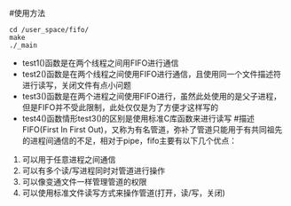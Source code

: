 #使用方法
```
cd /user_space/fifo/
make
./_main
```
- test1()函数是在两个线程之间用FIFO进行通信
- test2()函数是在两个线程之间使用FIFO进行通信，且使用同一个文件描述符进行读写，关闭文件有点小问题
- test3()函数是在两个进程之间使用FIFO进行，虽然此处使用的是父子进程，但是FIFO并不受此限制，此处仅仅是为了方便才这样写的
- test4()函数情形test3()的区别是使用标准C库函数来进行读写
#描述
FIFO(First In First Out)，又称为有名管道，弥补了管道只能用于有共同祖先的进程间通信的不足，相对于pipe，fifo主要有以下几个优点：

1. 可以用于任意进程之间通信
2. 可以有多个读/写进程同时对管道进行操作
3. 可以像变通文件一样管理管道的权限
4. 可以使用标准文件读写方式来操作管道(打开，读/写，关闭)
